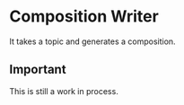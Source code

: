 # Composition Writer
It takes a topic and generates a composition.

## Important
This is still a work in process.
